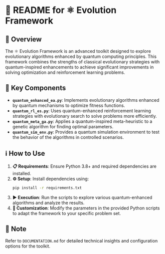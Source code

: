 # 📄 README for ⚛️ Evolution Framework

## 📝 Overview
The ⚛️ Evolution Framework is an advanced toolkit designed to explore evolutionary algorithms enhanced by quantum computing principles. This framework combines the strengths of classical evolutionary strategies with quantum-inspired enhancements to achieve significant improvements in solving optimization and reinforcement learning problems.

## 🔑 Key Components
- **`quantum_enhanced_ea.py`**: Implements evolutionary algorithms enhanced by quantum mechanisms to optimize fitness functions.
- **`quantum_rl_es.py`**: Uses quantum-enhanced reinforcement learning strategies with evolutionary search to solve problems more efficiently.
- **`quantum_meta_ga.py`**: Applies a quantum-inspired meta-heuristic to a genetic algorithm for finding optimal parameters.
- **`quantum_sim_env.py`**: Provides a quantum simulation environment to test the behavior of the algorithms in controlled scenarios.

## ℹ️ How to Use
1. **📋 Requirements**: Ensure Python 3.8+ and required dependencies are installed.
2. **⚙️ Setup**: Install dependencies using:
   ```sh
   pip install -r requirements.txt
   ```
3. **▶️ Execution**: Run the scripts to explore various quantum-enhanced algorithms and analyze the results.
4. **🔧 Customization**: Modify the parameters in the provided Python scripts to adapt the framework to your specific problem set.

## 📝 Note
Refer to `DOCUMENTATION.md` for detailed technical insights and configuration options for the toolkit.
